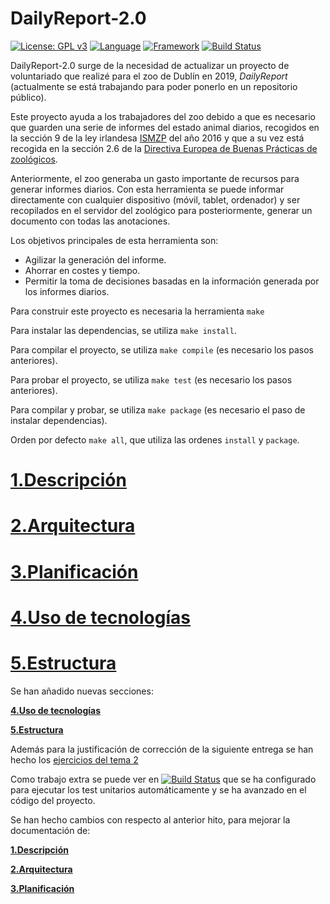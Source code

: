 # DailyReport-2.0

[![License: GPL v3](https://img.shields.io/badge/License-GPLv3-blue.svg)](https://www.gnu.org/licenses/gpl-3.0) [![Language](https://img.shields.io/badge/Language-Java-fd6a02.svg)](https://www.java.com/) [![Framework](https://img.shields.io/badge/Framework-Spring-brightgreen.svg)](https://spring.io/) [![Build Status](https://travis-ci.com/Guillergood/DailyReport-2.0.svg?branch=main)](https://travis-ci.org/Guillergood/DailyReport-2.0)

DailyReport-2.0 surge de la necesidad de actualizar un proyecto de voluntariado que realizé para el zoo de Dublín en 2019, *DailyReport* (actualmente se está trabajando para poder ponerlo en un repositorio público).

Este proyecto ayuda a los trabajadores del zoo debido a que es necesario que guarden una serie de informes del estado animal diarios, recogidos en la sección 9 de la ley irlandesa [ISMZP](https://www.npws.ie/sites/default/files/publications/pdf/ISMZP%202016.pdf) del año 2016 y que a su vez está recogida en la sección 2.6 de la [Directiva Europea de Buenas Prácticas de zoológicos](https://ec.europa.eu/environment/nature/pdf/EU_Zoos_Directive_Good_Practices.pdf). 

Anteriormente, el zoo generaba un gasto importante de recursos para generar informes diarios. Con esta herramienta se puede informar directamente con cualquier dispositivo (móvil, tablet, ordenador)  y ser recopilados en el servidor del zoológico para posteriormente, generar un documento con todas las anotaciones.

Los objetivos principales de esta herramienta son:
+ Agilizar la generación del informe.
+ Ahorrar en costes y tiempo.
+ Permitir la toma de decisiones basadas en la información generada por los informes diarios.

Para construir este proyecto es necesaria la herramienta ```make```

Para instalar las dependencias, se utiliza ```make install```.

Para compilar el proyecto, se utiliza ```make compile``` (es necesario los pasos anteriores).

Para probar el proyecto, se utiliza ```make test``` (es necesario los pasos anteriores).

Para compilar y probar, se utiliza ```make package``` (es necesario el paso de instalar dependencias).

Orden por defecto ```make all```, que utiliza  las ordenes ```install``` y ```package```.

# [**1.Descripción**](https://guillergood.github.io/DailyReport-2.0/docs/Descripcion.html)

# [**2.Arquitectura**](https://guillergood.github.io/DailyReport-2.0/docs/Arquitectura.html)

# [**3.Planificación**](https://guillergood.github.io/DailyReport-2.0/docs/Planificacion.html)

# [**4.Uso de tecnologías**](https://guillergood.github.io/DailyReport-2.0/docs/Tecnologias.html)

# [**5.Estructura**](https://guillergood.github.io/DailyReport-2.0/docs/Estructura.html)

Se han añadido nuevas secciones:

[**4.Uso de tecnologías**](https://guillergood.github.io/DailyReport-2.0/docs/Tecnologias.html)

[**5.Estructura**](https://guillergood.github.io/DailyReport-2.0/docs/Estructura.html)

Además para la justificación de corrección de la siguiente entrega se han hecho los [ejercicios del tema 2](https://github.com/Guillergood/Ejercicios_20-21_CC/blob/main/Ejercicios%20Tema%202/Ejercicios.md)

Como trabajo extra se puede ver en [![Build Status](https://travis-ci.com/Guillergood/DailyReport-2.0.svg?branch=main)](https://travis-ci.org/Guillergood/DailyReport-2.0) que se ha configurado para ejecutar los test unitarios automáticamente y se ha avanzado en el código del proyecto.

Se han hecho cambios con respecto al anterior hito, para mejorar la documentación de:

[**1.Descripción**](https://guillergood.github.io/DailyReport-2.0/docs/Descripcion.html)

[**2.Arquitectura**](https://guillergood.github.io/DailyReport-2.0/docs/Arquitectura.html)

[**3.Planificación**](https://guillergood.github.io/DailyReport-2.0/docs/Planificacion.html)


